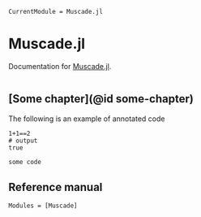 ```@meta
CurrentModule = Muscade.jl
```

# Muscade.jl

Documentation for [Muscade.jl](https://github.com/SINTEF/Muscade.jl).

```@index
```

## [Some chapter](@id some-chapter)

The following is an example of annotated code

```jldoctest EspyDemo; output = false
1+1==2
# output
true
```

```julia
some code
```


## Reference manual


```@autodocs
Modules = [Muscade]
```
